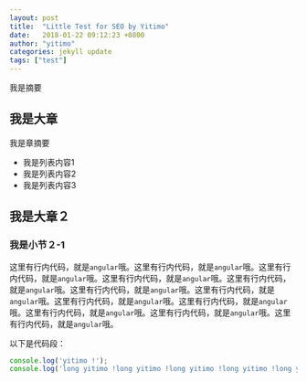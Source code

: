 ```yaml
---
layout: post
title:  "Little Test for SEO by Yitimo"
date:   2018-01-22 09:12:23 +0800
author: "yitimo"
categories: jekyll update
tags: ["test"]
---
```


我是摘要

## 我是大章

我是章摘要

- 我是列表内容1
- 我是列表内容2
- 我是列表内容3

## 我是大章２

### 我是小节２-1

这里有行内代码，就是``angular``哦。这里有行内代码，就是``angular``哦。这里有行内代码，就是``angular``哦。这里有行内代码，就是``angular``哦。这里有行内代码，就是``angular``哦。这里有行内代码，就是``angular``哦。这里有行内代码，就是``angular``哦。这里有行内代码，就是``angular``哦。这里有行内代码，就是``angular``哦。这里有行内代码，就是``angular``哦。这里有行内代码，就是``angular``哦。这里有行内代码，就是``angular``哦。

以下是代码段：

``` javascript
console.log('yitimo !');
console.log('long yitimo !long yitimo !long yitimo !long yitimo !long yitimo !long yitimo !long yitimo !long yitimo !long yitimo !long yitimo !long yitimo !long yitimo !long yitimo !long yitimo !long yitimo !long yitimo !long yitimo !long yitimo !long yitimo !long yitimo !long yitimo !');
```
